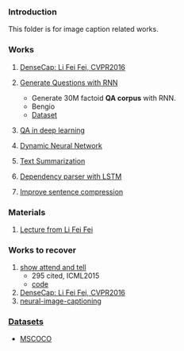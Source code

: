 ### Introduction
This folder is for image caption related works. 

### Works
1. [DenseCap: Li Fei Fei, CVPR2016][1]

2. [Generate Questions with RNN][2]
	- Generate 30M factoid **QA corpus** with RNN.
	- Bengio
	- [Dataset][3]

3. [QA in deep learning][4]

4. [Dynamic Neural Network][5]

5. [Text Summarization][6]

6. [Dependency parser with LSTM][7]

7. [Improve sentence compression][8]

### Materials
1. [Lecture from Li Fei Fei][9]

### Works to recover
1. [show attend and tell][10] 
	- 295 cited, ICML2015
	- [code][11]
2. [DenseCap: Li Fei Fei, CVPR2016][12]
3. [neural-image-captioning][13]

### [Datasets][14]
- [MSCOCO][15]

[1]:	https://github.com/jcjohnson/densecap
[2]:	http://arxiv.org/abs/1603.06807
[3]:	http://agarciaduran.org/
[4]:	http://blog.csdn.net/abcjennifer/article/details/51232645
[5]:	http://arxiv.org/abs/1601.01705 "Dynamic Neural Network by Trevor Darrel"
[6]:	http://deeplearningkit.org/2016/04/23/deep-learning-for-text-summarization/
[7]:	http://arxiv.org/abs/1604.06529
[8]:	http://arxiv.org/abs/1604.03357
[9]:	https://mp.weixin.qq.com/s?__biz=MzI3MTA0MTk1MA==&mid=2651983997&idx=1&sn=47b6caa311b0e69cc730e992655336a0&scene=1&srcid=0629yPs1Qxq1PjbBRbA5WnVC&key=77421cf58af4a653ed6b3a642e4a053f5e921bbf734bd57eb4539aa9689d521f66604d7b9447b7a151242e6977a54643&ascene=0&uin=MTU4NzMyNjgwMQ%3D%3D&devicetype=iMac+MacBookPro12%2C1+OSX+OSX+10.11.4+build(15E65)&version=11020201&pass_ticket=ExPhKzgGpER5boVhOPhRolmcrlp55yjZ9ROoi3X%2BXYr4HJmhB3JU8yAlrc3Y6Cq8
[10]:	http://arxiv.org/abs/1502.03044
[11]:	https://github.com/kelvinxu/arctic-captions
[12]:	https://github.com/jcjohnson/densecap
[13]:	https://github.com/fukun07/neural-image-captioning
[14]:	http://visionandlanguage.net/
[15]:	http://mscoco.org/dataset/#overview